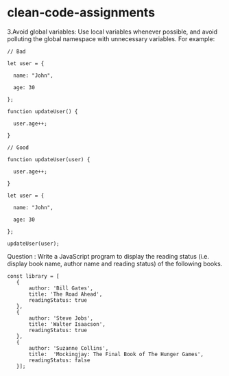 # clean-code-assignments

3.Avoid global variables: Use local variables whenever possible, and avoid polluting the global namespace with unnecessary variables. For example:

```
// Bad

let user = {

  name: "John",

  age: 30

};

function updateUser() {

  user.age++;

}

// Good

function updateUser(user) {

  user.age++;

}

let user = {

  name: "John",

  age: 30

};

updateUser(user);

```

Question : Write a JavaScript program to display the reading status (i.e. display book name, author name and reading status) of the following books.

```
const library = [
   {
       author: 'Bill Gates',
       title: 'The Road Ahead',
       readingStatus: true
   },
   {
       author: 'Steve Jobs',
       title: 'Walter Isaacson',
       readingStatus: true
   },
   {
       author: 'Suzanne Collins',
       title:  'Mockingjay: The Final Book of The Hunger Games',
       readingStatus: false
   }];

```

